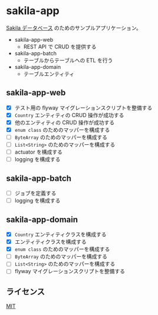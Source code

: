 # sakila-app

[Sakila データベース](https://github.com/jOOQ/jOOQ/tree/main/jOOQ-examples/Sakila/) のためのサンプルアプリケーション。

* sakila-app-web
    - REST API で CRUD を提供する
* sakila-app-batch
    - テーブルからテーブルへの ETL を行う
* sakila-app-domain
    - テーブルエンティティ

## sakila-app-web

* [x] テスト用の flyway マイグレーションスクリプトを整備する
* [x] `Country` エンティティの CRUD 操作が成功する
* [x] 他のエンティティの CRUD 操作が成功する
* [x] `enum class` のためのマッパーを構成する
* [ ] `ByteArray` のためのマッパーを構成する
* [ ] `List<String>` のためのマッパーを構成する
* [ ] actuator を構成する
* [ ] logging を構成する

## sakila-app-batch

* [ ] ジョブを定義する
* [ ] logging を構成する

## sakila-app-domain

* [x] `Country` エンティティクラスを構成する
* [x] エンティティクラスを構成する
* [x] `enum class` のためのマッパーを構成する
* [ ] `ByteArray` のためのマッパーを構成する
* [ ] `List<String>` のためのマッパーを構成する
* [ ] flyway マイグレーションスクリプトを整備する

## ライセンス

[MIT](./LICENSE)

